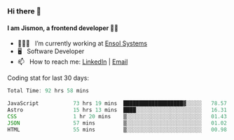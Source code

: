 ### Hi there 👋

#### I am Jismon, a frontend developer 👦🏻

- 🧑🏻‍💻   &nbsp; I’m currently working at <a href='https://www.ensolsystems.com/' target="_blank">Ensol Systems</a>
- 🖥   &nbsp; Software Developer
- 📫   &nbsp; How to reach me: <a href='https://www.linkedin.com/in/jismonthomas/'>LinkedIn</a> | <a href='mailto:hellojismonthomas@gmail.com'>Email</a>

Coding stat for last 30 days:
<!--START_SECTION:waka-->

```javascript
Total Time: 92 hrs 58 mins

JavaScript           73 hrs 19 mins  ███████████████████▓░░░░░   78.57 %
Astro                15 hrs 13 mins  ████░░░░░░░░░░░░░░░░░░░░░   16.31 %
CSS                  1 hr 20 mins    ▒░░░░░░░░░░░░░░░░░░░░░░░░   01.43 %
JSON                 57 mins         ▒░░░░░░░░░░░░░░░░░░░░░░░░   01.02 %
HTML                 55 mins         ▒░░░░░░░░░░░░░░░░░░░░░░░░   00.98 %
```

<!--END_SECTION:waka-->

<!--
**jismonthomas/jismonthomas** is a ✨ _special_ ✨ repository because its `README.md` (this file) appears on your GitHub profile.

Here are some ideas to get you started:

- 🔭 I’m currently working on ...
- 🌱 I’m currently learning ...
- 👯 I’m looking to collaborate on ...
- 🤔 I’m looking for help with ...
- 💬 Ask me about ...
- 📫 How to reach me: ...
- 😄 Pronouns: ...
- ⚡ Fun fact: ...
-->
